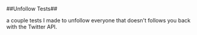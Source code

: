 ##Unfollow Tests##

a couple tests I made to unfollow everyone that doesn't follows you back with the Twitter API. 
